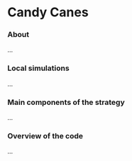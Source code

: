 # Candy Canes

### About
...

### Local simulations
...

### Main components of the strategy
...

### Overview of the code
...